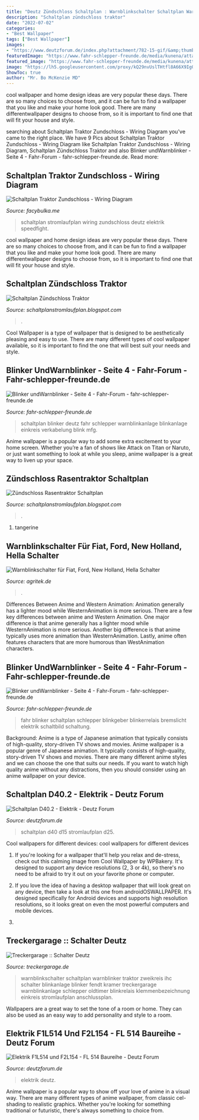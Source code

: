 ```yaml
---
title: "Deutz Zündschloss Schaltplan : Warnblinkschalter Schaltplan Warnblinker Traktor Zweikreis Ihc Schalter Blinkanlage Blinker Fendt Kramer Treckergarage Warnblinkanlage Schlepper Oldtimer Blinkrelais Klemmenbezeichnung Einkreis Stromlaufplan Anschlussplan"
description: "Schaltplan zündschloss traktor"
date: "2022-07-02"
categories:
- "Best Wallpaper"
tags: ["Best Wallpaper"]
images:
- "https://www.deutzforum.de/index.php?attachment/782-15-gif/&amp;thumbnail=1"
featuredImage: "https://www.fahr-schlepper-freunde.de/media/kunena/attachments/109/WarnblinkerSchaltplanForum.jpg"
featured_image: "https://www.fahr-schlepper-freunde.de/media/kunena/attachments/109/WarnblinkerSchaltplanForum.jpg"
image: "https://lh5.googleusercontent.com/proxy/kQ29nvUslTHtfl8A66X9IgQlzuMpKLN0o5xAqNrmesKPBEyP6nnewkurSCq-14hsiTnt7w=s0-d"
ShowToc: true
author: "Mr. Bo McKenzie MD"
---
```



cool wallpaper and home design ideas are very popular these days. There are so many choices to choose from, and it can be fun to find a wallpaper that you like and make your home look good. There are many differentwallpaper designs to choose from, so it is important to find one that will fit your house and style.

	

		
searching about Schaltplan Traktor Zundschloss - Wiring Diagram you've came to the right place. We have 9 Pics about Schaltplan Traktor Zundschloss - Wiring Diagram like Schaltplan Traktor Zundschloss - Wiring Diagram, Schaltplan Zündschloss Traktor and also Blinker undWarnblinker - Seite 4 - Fahr-Forum - fahr-schlepper-freunde.de. Read more:
		
    
## Schaltplan Traktor Zundschloss - Wiring Diagram

<img loading=lazy src="https://www.deutzforum.de/index.php?attachment/25991-schaltplan-5206-bedienungsanleitung-jpg/" onerror="this.onerror=null;this.src='https://tse1.mm.bing.net/th?id=OIP.3vggq2qyl1PxsZ5UwV8iJgHaFg&amp;pid=15.1';" alt="Schaltplan Traktor Zundschloss - Wiring Diagram">

_Source: facybulka.me_

>schaltplan stromlaufplan wiring zundschloss deutz elektrik speedfight. 

	

cool wallpaper and home design ideas are very popular these days. There are so many choices to choose from, and it can be fun to find a wallpaper that you like and make your home look good. There are many differentwallpaper designs to choose from, so it is important to find one that will fit your house and style.

    
## Schaltplan Zündschloss Traktor

<img loading=lazy src="https://lh5.googleusercontent.com/proxy/kQ29nvUslTHtfl8A66X9IgQlzuMpKLN0o5xAqNrmesKPBEyP6nnewkurSCq-14hsiTnt7w=s0-d" onerror="this.onerror=null;this.src='https://tse1.mm.bing.net/th?id=OIP.8o5QoCdjtNX1IPoUmtROQAHaKd&amp;pid=15.1';" alt="Schaltplan Zündschloss Traktor">

_Source: schaltplanstromlaufplan.blogspot.com_

>. 

	

Cool Wallpaper is a type of wallpaper that is designed to be aesthetically pleasing and easy to use. There are many different types of cool wallpaper available, so it is important to find the one that will best suit your needs and style.

    
## Blinker UndWarnblinker - Seite 4 - Fahr-Forum - Fahr-schlepper-freunde.de

<img loading=lazy src="https://www.fahr-schlepper-freunde.de/media/kunena/attachments/109/WarnblinkerSchaltplanForum.jpg" onerror="this.onerror=null;this.src='https://tse1.mm.bing.net/th?id=OIP.gIqyXKXL-nxS8VJuZxuMAAHaKa&amp;pid=15.1';" alt="Blinker undWarnblinker - Seite 4 - Fahr-Forum - fahr-schlepper-freunde.de">

_Source: fahr-schlepper-freunde.de_

>schaltplan blinker deutz fahr schlepper warnblinkanlage blinkanlage einkreis verkabelung blink mfg. 

	

Anime wallpaper is a popular way to add some extra excitement to your home screen. Whether you’re a fan of shows like Attack on Titan or Naruto, or just want something to look at while you sleep, anime wallpaper is a great way to liven up your space.

    
## Zündschloss Rasentraktor Schaltplan

<img loading=lazy src="https://www.ersatzteil24.de/zeichnung/mtd/e3-08948a-01.png" onerror="this.onerror=null;this.src='https://tse4.mm.bing.net/th?id=OIP.h-ESl1c5z1IIrD9LXfHf7gHaKe&amp;pid=15.1';" alt="Zündschloss Rasentraktor Schaltplan">

_Source: schaltplanstromlaufplan.blogspot.com_

>. 

	

1. tangerine 

    
## Warnblinkschalter Für Fiat, Ford, New Holland, Hella Schalter

<img loading=lazy src="https://cdn03.plentymarkets.com/7rmj15n3wgyz/item/images/313000/full/313000-Warnblinkschalter-Schaltplan.jpg" onerror="this.onerror=null;this.src='https://tse4.mm.bing.net/th?id=OIP.DjjTExzJsIyNP1zIScoWnQHaHa&amp;pid=15.1';" alt="Warnblinkschalter für Fiat, Ford, New Holland, Hella Schalter">

_Source: agritek.de_

>. 

	

Differences Between Anime and Western Animation: Animation generally has a lighter mood while WesternAnimation is more serious.
There are a few key differences between anime and Western Animation. One major difference is that anime generally has a lighter mood while WesternAnimation is more serious. Another big difference is that anime typically uses more animation than WesternAnimation. Lastly, anime often features characters that are more humorous than WestAnimation characters.

    
## Blinker UndWarnblinker - Seite 4 - Fahr-Forum - Fahr-schlepper-freunde.de

<img loading=lazy src="https://www.fahr-schlepper-freunde.de/media/kunena/attachments/227/Fahr130.jpg" onerror="this.onerror=null;this.src='https://tse1.mm.bing.net/th?id=OIP.5FzDZEBxE0y1kErY7X6wugHaFa&amp;pid=15.1';" alt="Blinker undWarnblinker - Seite 4 - Fahr-Forum - fahr-schlepper-freunde.de">

_Source: fahr-schlepper-freunde.de_

>fahr blinker schaltplan schlepper blinkgeber blinkerrelais bremslicht elektrik schaltbild schaltung. 

	

Background: Anime is a type of Japanese animation that typically consists of high-quality, story-driven TV shows and movies.
Anime wallpaper is a popular genre of Japanese animation. It typically consists of high-quality, story-driven TV shows and movies. There are many different anime styles and we can choose the one that suits our needs. If you want to watch high quality anime without any distractions, then you should consider using an anime wallpaper on your device.

    
## Schaltplan D40.2 - Elektrik - Deutz Forum

<img loading=lazy src="https://www.deutzforum.de/index.php?attachment/136984-d40-2schaltplan-png/&amp;thumbnail=1" onerror="this.onerror=null;this.src='https://tse3.mm.bing.net/th?id=OIP.fevtJoAcmtRu_0uA0ZVv_AAAAA&amp;pid=15.1';" alt="Schaltplan D40.2 - Elektrik - Deutz Forum">

_Source: deutzforum.de_

>schaltplan d40 d15 stromlaufplan d25. 

	

Cool wallpapers for different devices:
cool wallpapers for different devices 

1. If you're looking for a wallpaper that'll help you relax and de-stress, check out this calming image from Cool Wallpaper by WPBakery. It's designed to support any device resolutions (2, 3 or 4k), so there's no need to be afraid to try it out on your favorite phone or computer.

2. If you love the idea of having a desktop wallpaper that will look great on any device, then take a look at this one from androidOSWALLPAPER. It's designed specifically for Android devices and supports high resolution resolutions, so it looks great on even the most powerful computers and mobile devices.

3.

    
## Treckergarage :: Schalter Deutz

<img loading=lazy src="https://www.treckergarage.de/contents/media/l_warnblinkschalter_zweikreis.jpg" onerror="this.onerror=null;this.src='https://tse4.mm.bing.net/th?id=OIP.VhWT0PZh15UOD3Rqn9wf6AHaFo&amp;pid=15.1';" alt="Treckergarage :: Schalter Deutz">

_Source: treckergarage.de_

>warnblinkschalter schaltplan warnblinker traktor zweikreis ihc schalter blinkanlage blinker fendt kramer treckergarage warnblinkanlage schlepper oldtimer blinkrelais klemmenbezeichnung einkreis stromlaufplan anschlussplan. 

	

Wallpapers are a great way to set the tone of a room or home. They can also be used as an easy way to add personality and style to a room.

    
## Elektrik F1L514 Und F2L154 - FL 514 Baureihe - Deutz Forum

<img loading=lazy src="https://www.deutzforum.de/index.php?attachment/782-15-gif/&amp;thumbnail=1" onerror="this.onerror=null;this.src='https://tse4.mm.bing.net/th?id=OIP.k2hVtGhee1xG9IlkNN3BagHaL4&amp;pid=15.1';" alt="Elektrik F1L514 und F2L154 - FL 514 Baureihe - Deutz Forum">

_Source: deutzforum.de_

>elektrik deutz. 

	

Anime wallpaper is a popular way to show off your love of anime in a visual way. There are many different types of anime wallpaper, from classic cel-shading to realistic graphics. Whether you're looking for something traditional or futuristic, there's always something to choice from.

